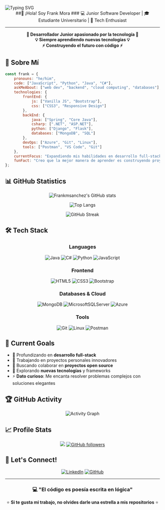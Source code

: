 <img src="https://readme-typing-svg.demolab.com?font=Fira+Code&size=22&duration=3000&pause=1000&color=00D4FF&center=true&vCenter=true&width=600&lines=Bienvenido+a+mi+perfil+de+GitHub;Desarrollador+Junior+apasionado;Siempre+aprendiendo+nuevas+tecnolog%C3%ADas;Construyendo+el+futuro+con+c%C3%B3digo" alt="Typing SVG" />
</div>
<div align="center">
##👋 ¡Hola! Soy Frank Mora
### 💻 Junior Software Developer | 🎓 Estudiante Universitario | 🚀 Tech Enthusiast

---

**🚀 Desarrollador Junior apasionado por la tecnología 🚀**  
**💡 Siempre aprendiendo nuevas tecnologías 💡**  
**⚡ Construyendo el futuro con código ⚡**

</div>

## 🚀 Sobre Mí

```javascript
const frank = {
    pronouns: "he/him",
    code: ["JavaScript", "Python", "Java", "C#"],
    askMeAbout: ["web dev", "backend", "cloud computing", "databases"],
    technologies: {
        frontEnd: {
            js: ["Vanilla JS", "Bootstrap"],
            css: ["CSS3", "Responsive Design"]
        },
        backEnd: {
            java: ["Spring", "Core Java"],
            csharp: [".NET", "ASP.NET"],
            python: ["Django", "Flask"],
            databases: ["MongoDB", "SQL"]
        },
        devOps: ["Azure", "Git", "Linux"],
        tools: ["Postman", "VS Code", "Git"]
    },
    currentFocus: "Expandiendo mis habilidades en desarrollo full-stack",
    funFact: "Creo que la mejor manera de aprender es construyendo proyectos"
};
```

## 📊 GitHub Statistics

<div align="center">

![Frankmsanchez's GitHub stats](https://github-readme-stats.vercel.app/api?username=Frankmsanchez&show_icons=true&theme=radical&count_private=true)

![Top Langs](https://github-readme-stats.vercel.app/api/top-langs/?username=Frankmsanchez&layout=compact&theme=radical)

![GitHub Streak](https://streak-stats.demolab.com/?user=Frankmsanchez&theme=radical)

</div>

## 🛠️ Tech Stack

<div align="center">

### Languages
![Java](https://img.shields.io/badge/java-%23ED8B00.svg?style=for-the-badge&logo=openjdk&logoColor=white) 
![C#](https://img.shields.io/badge/c%23-%23239120.svg?style=for-the-badge&logo=c-sharp&logoColor=white) 
![Python](https://img.shields.io/badge/python-3670A0?style=for-the-badge&logo=python&logoColor=ffdd54) 
![JavaScript](https://img.shields.io/badge/javascript-%23323330.svg?style=for-the-badge&logo=javascript&logoColor=%23F7DF1E)

### Frontend
![HTML5](https://img.shields.io/badge/html5-%23E34F26.svg?style=for-the-badge&logo=html5&logoColor=white) 
![CSS3](https://img.shields.io/badge/css3-%231572B6.svg?style=for-the-badge&logo=css3&logoColor=white) 
![Bootstrap](https://img.shields.io/badge/bootstrap-%238511FA.svg?style=for-the-badge&logo=bootstrap&logoColor=white)

### Databases & Cloud
![MongoDB](https://img.shields.io/badge/MongoDB-%234ea94b.svg?style=for-the-badge&logo=mongodb&logoColor=white) 
![MicrosoftSQLServer](https://img.shields.io/badge/Microsoft%20SQL%20Sever-CC2927?style=for-the-badge&logo=microsoft%20sql%20server&logoColor=white) 
![Azure](https://img.shields.io/badge/azure-%230072C6.svg?style=for-the-badge&logo=microsoftazure&logoColor=white)

### Tools
![Git](https://img.shields.io/badge/git-%23F05033.svg?style=for-the-badge&logo=git&logoColor=white) 
![Linux](https://img.shields.io/badge/Linux-FCC624?style=for-the-badge&logo=linux&logoColor=black) 
![Postman](https://img.shields.io/badge/Postman-FF6C37?style=for-the-badge&logo=postman&logoColor=white)

</div>

## 🎯 Current Goals

- 🌱 Profundizando en **desarrollo full-stack**
- 🔭 Trabajando en proyectos personales innovadores
- 👯 Buscando colaborar en **proyectos open source**
- 🤔 Explorando **nuevas tecnologías** y frameworks
- ⚡ **Dato curioso**: Me encanta resolver problemas complejos con soluciones elegantes

## 🏆 GitHub Activity

<div align="center">

![Activity Graph](https://github-readme-activity-graph.vercel.app/graph?username=Frankmsanchez&bg_color=0D1117&color=FF6B6B&line=4ECDC4&point=45B7D1&area=true&hide_border=true)

</div>

## 📈 Profile Stats

<div align="center">

![](https://komarev.com/ghpvc/?username=Frankmsanchez&color=red&style=flat)
[![GitHub followers](https://img.shields.io/github/followers/Frankmsanchez?style=social)](https://github.com/Frankmsanchez)

</div>

## 🤝 Let's Connect!

<div align="center">
  
[![LinkedIn](https://img.shields.io/badge/LinkedIn-%230077B5.svg?style=for-the-badge&logo=linkedin&logoColor=white)](https://www.linkedin.com/in/frank-mora-sanchez-264b94217)
[![GitHub](https://img.shields.io/badge/GitHub-%23121011.svg?style=for-the-badge&logo=github&logoColor=white)](https://github.com/Frankmsanchez)

</div>

---

<div align="center">
  
### 💻 "El código es poesía escrita en lógica"

⭐ **Si te gusta mi trabajo, no olvides darle una estrella a mis repositorios** ⭐

</div>

